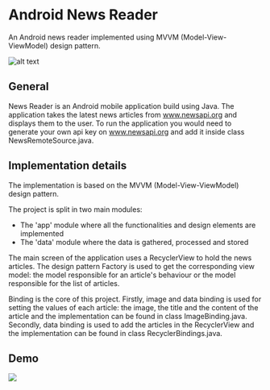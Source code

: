 # Android News Reader

An Android news reader implemented using MVVM (Model-View-ViewModel) design pattern.

![alt text](https://github.com/IonelaTurcuman/AndroidNewsReader/blob/main/banner.png?raw=true)

## General

News Reader is an Android mobile application build using Java. The application takes the latest news articles from www.newsapi.org and displays them to the user. To run the application you would need to generate your own api key on www.newsapi.org and add it inside class NewsRemoteSource.java.


## Implementation details

The implementation is based on the MVVM (Model-View-ViewModel) design pattern.

The project is split in two main modules:
- The 'app' module where all the functionalities and design elements are implemented
- The 'data' module where the data is gathered, processed and stored

The main screen of the application uses a RecyclerView to hold the news articles. The design pattern Factory is used to get the corresponding view model: the model responsible for an article's behaviour or the model responsible for the list of articles.

Binding is the core of this project. Firstly, image and data binding is used for setting the values of each article: the image, the title and the content of the article and the implementation can be found in class ImageBinding.java. Secondly, data binding is used to add the articles in the RecyclerView and the implementation can be found in class RecyclerBindings.java.


## Demo

![](https://github.com/IonelaTurcuman/AndroidNewsReader/blob/main/shortDemo.gif)

